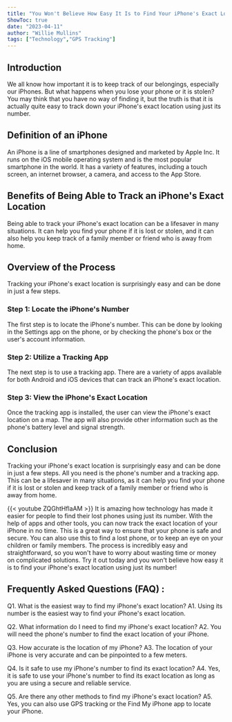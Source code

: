 ```yaml
---
title: "You Won't Believe How Easy It Is to Find Your iPhone's Exact Location Using Just Its Number!"
ShowToc: true 
date: "2023-04-11"
author: "Willie Mullins" 
tags: ["Technology","GPS Tracking"]
---
```

## Introduction

We all know how important it is to keep track of our belongings, especially our iPhones. But what happens when you lose your phone or it is stolen? You may think that you have no way of finding it, but the truth is that it is actually quite easy to track down your iPhone's exact location using just its number.

## Definition of an iPhone

An iPhone is a line of smartphones designed and marketed by Apple Inc. It runs on the iOS mobile operating system and is the most popular smartphone in the world. It has a variety of features, including a touch screen, an internet browser, a camera, and access to the App Store.

## Benefits of Being Able to Track an iPhone's Exact Location

Being able to track your iPhone's exact location can be a lifesaver in many situations. It can help you find your phone if it is lost or stolen, and it can also help you keep track of a family member or friend who is away from home.

## Overview of the Process

Tracking your iPhone's exact location is surprisingly easy and can be done in just a few steps.

### Step 1: Locate the iPhone's Number

The first step is to locate the iPhone's number. This can be done by looking in the Settings app on the phone, or by checking the phone's box or the user's account information.

### Step 2: Utilize a Tracking App

The next step is to use a tracking app. There are a variety of apps available for both Android and iOS devices that can track an iPhone's exact location.

### Step 3: View the iPhone's Exact Location

Once the tracking app is installed, the user can view the iPhone's exact location on a map. The app will also provide other information such as the phone's battery level and signal strength.

## Conclusion

Tracking your iPhone's exact location is surprisingly easy and can be done in just a few steps. All you need is the phone's number and a tracking app. This can be a lifesaver in many situations, as it can help you find your phone if it is lost or stolen and keep track of a family member or friend who is away from home.

{{< youtube ZQGhtHflaAM >}} 
It is amazing how technology has made it easier for people to find their lost phones using just its number. With the help of apps and other tools, you can now track the exact location of your iPhone in no time. This is a great way to ensure that your phone is safe and secure. You can also use this to find a lost phone, or to keep an eye on your children or family members. The process is incredibly easy and straightforward, so you won't have to worry about wasting time or money on complicated solutions. Try it out today and you won't believe how easy it is to find your iPhone's exact location using just its number!

## Frequently Asked Questions (FAQ) :
Q1. What is the easiest way to find my iPhone's exact location? 
A1. Using its number is the easiest way to find your iPhone's exact location.

Q2. What information do I need to find my iPhone's exact location?
A2. You will need the phone's number to find the exact location of your iPhone.

Q3. How accurate is the location of my iPhone?
A3. The location of your iPhone is very accurate and can be pinpointed to a few meters.

Q4. Is it safe to use my iPhone's number to find its exact location?
A4. Yes, it is safe to use your iPhone's number to find its exact location as long as you are using a secure and reliable service.

Q5. Are there any other methods to find my iPhone's exact location?
A5. Yes, you can also use GPS tracking or the Find My iPhone app to locate your iPhone.



